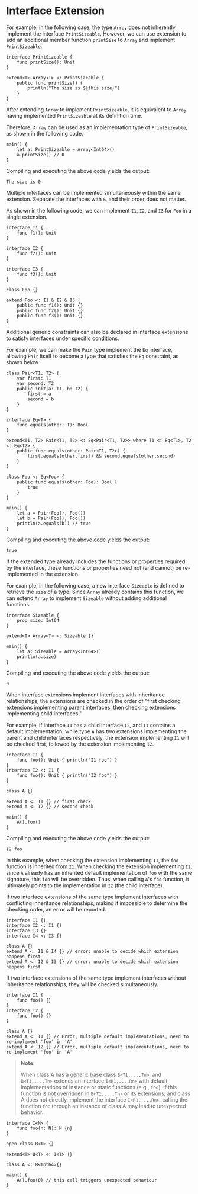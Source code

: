 # Interface Extension

For example, in the following case, the type `Array` does not inherently implement the interface `PrintSizeable`. However, we can use extension to add an additional member function `printSize` to `Array` and implement `PrintSizeable`.

<!-- verify -PrintSizeable -->

```cangjie
interface PrintSizeable {
    func printSize(): Unit
}

extend<T> Array<T> <: PrintSizeable {
    public func printSize() {
        println("The size is ${this.size}")
    }
}
```

After extending `Array` to implement `PrintSizeable`, it is equivalent to `Array` having implemented `PrintSizeable` at its definition time.

Therefore, `Array` can be used as an implementation type of `PrintSizeable`, as shown in the following code.

<!-- verify -PrintSizeable -->

```cangjie
main() {
    let a: PrintSizeable = Array<Int64>()
    a.printSize() // 0
}
```

Compiling and executing the above code yields the output:

<!-- verify -PrintSizeable -->

```text
The size is 0
```

Multiple interfaces can be implemented simultaneously within the same extension. Separate the interfaces with `&`, and their order does not matter.

As shown in the following code, we can implement `I1`, `I2`, and `I3` for `Foo` in a single extension.

<!-- compile -->

```cangjie
interface I1 {
    func f1(): Unit
}

interface I2 {
    func f2(): Unit
}

interface I3 {
    func f3(): Unit
}

class Foo {}

extend Foo <: I1 & I2 & I3 {
    public func f1(): Unit {}
    public func f2(): Unit {}
    public func f3(): Unit {}
}
```

Additional generic constraints can also be declared in interface extensions to satisfy interfaces under specific conditions.

For example, we can make the `Pair` type implement the `Eq` interface, allowing `Pair` itself to become a type that satisfies the `Eq` constraint, as shown below.

<!-- verify -->

```cangjie
class Pair<T1, T2> {
    var first: T1
    var second: T2
    public init(a: T1, b: T2) {
        first = a
        second = b
    }
}

interface Eq<T> {
    func equals(other: T): Bool
}

extend<T1, T2> Pair<T1, T2> <: Eq<Pair<T1, T2>> where T1 <: Eq<T1>, T2 <: Eq<T2> {
    public func equals(other: Pair<T1, T2>) {
        first.equals(other.first) && second.equals(other.second)
    }
}

class Foo <: Eq<Foo> {
    public func equals(other: Foo): Bool {
        true
    }
}

main() {
    let a = Pair(Foo(), Foo())
    let b = Pair(Foo(), Foo())
    println(a.equals(b)) // true
}
```

Compiling and executing the above code yields the output:

```text
true
```

If the extended type already includes the functions or properties required by the interface, these functions or properties need not (and cannot) be re-implemented in the extension.

For example, in the following case, a new interface `Sizeable` is defined to retrieve the `size` of a type. Since `Array` already contains this function, we can extend `Array` to implement `Sizeable` without adding additional functions.

<!-- verify -->

```cangjie
interface Sizeable {
    prop size: Int64
}

extend<T> Array<T> <: Sizeable {}

main() {
    let a: Sizeable = Array<Int64>()
    println(a.size)
}
```

Compiling and executing the above code yields the output:

```text
0
```

When interface extensions implement interfaces with inheritance relationships, the extensions are checked in the order of "first checking extensions implementing parent interfaces, then checking extensions implementing child interfaces."

For example, if interface `I1` has a child interface `I2`, and `I1` contains a default implementation, while type `A` has two extensions implementing the parent and child interfaces respectively, the extension implementing `I1` will be checked first, followed by the extension implementing `I2`.

<!-- verify -->

```cangjie
interface I1 {
    func foo(): Unit { println("I1 foo") }
}
interface I2 <: I1 {
    func foo(): Unit { println("I2 foo") }
}

class A {}

extend A <: I1 {} // first check
extend A <: I2 {} // second check

main() {
    A().foo()
}
```

Compiling and executing the above code yields the output:

```text
I2 foo
```

In this example, when checking the extension implementing `I1`, the `foo` function is inherited from `I1`. When checking the extension implementing `I2`, since `A` already has an inherited default implementation of `foo` with the same signature, this `foo` will be overridden. Thus, when calling `A`'s `foo` function, it ultimately points to the implementation in `I2` (the child interface).

If two interface extensions of the same type implement interfaces with conflicting inheritance relationships, making it impossible to determine the checking order, an error will be reported.

<!-- compile.error -->

```cangjie
interface I1 {}
interface I2 <: I1 {}
interface I3 {}
interface I4 <: I3 {}

class A {}
extend A <: I1 & I4 {} // error: unable to decide which extension happens first
extend A <: I2 & I3 {} // error: unable to decide which extension happens first
```

If two interface extensions of the same type implement interfaces without inheritance relationships, they will be checked simultaneously.

<!-- compile.error -->

```cangjie
interface I1 {
    func foo() {}
}
interface I2 {
    func foo() {}
}

class A {}
extend A <: I1 {} // Error, multiple default implementations, need to re-implement 'foo' in 'A'
extend A <: I2 {} // Error, multiple default implementations, need to re-implement 'foo' in 'A'
```

> **Note:**
>
> When class A has a generic base class `B<T1,...,Tn>`, and `B<T1,...,Tn>` extends an interface `I<R1,...,Rn>` with default implementations of instance or static functions (e.g., `foo`), if this function is not overridden in `B<T1,...,Tn>` or its extensions, and class A does not directly implement the interface `I<R1,...,Rn>`, calling the function `foo` through an instance of class A may lead to unexpected behavior.

<!-- compile -->

```cangjie
interface I<N> {
    func foo(n: N): N {n}
}

open class B<T> {}

extend<T> B<T> <: I<T> {}

class A <: B<Int64>{}

main() {
    A().foo(0) // this call triggers unexpected behaviour
}
```